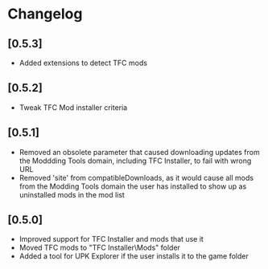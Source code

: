 # Changelog

## [0.5.3]
- Added extensions to detect TFC mods

## [0.5.2]
- Tweak TFC Mod installer criteria

## [0.5.1]
- Removed an obsolete parameter that caused downloading updates from the Moddding Tools domain, including TFC Installer, to fail with wrong URL
- Removed 'site' from compatibleDownloads, as it would cause all mods from the Modding Tools domain the user has installed to show up as uninstalled mods in the mod list

## [0.5.0]
- Improved support for TFC Installer and mods that use it
- Moved TFC mods to "TFC Installer\Mods" folder
- Added a tool for UPK Explorer if the user installs it to the game folder
